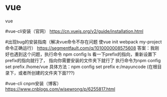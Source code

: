 # vue
vue

#vue-cli安装（官网）
https://cn.vuejs.org/v2/guide/installation.html

#出现bug的安装指南（解决vue命令不存在问题   使vue init webpack my-project命令正确运行）
https://segmentfault.com/q/1010000008575608
答案：我刚好也遇到这个问题，执行命令 npm config ls 看一下prefix的指向，重新设置下prefix的指向就行了，
指向你需要安装的文件夹下就行了 执行命令为npm config set prefix /home/vue
具体方法：npm config set prefix e:/mayuncode (在根目录下，或者所创建的文件夹下面???)



#vue-cli cnpm安装（博客）
https://www.cnblogs.com/wisewrong/p/6255817.html


